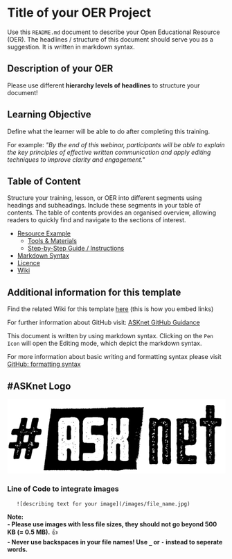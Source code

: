 # Title of your OER Project

Use this `README.md` document to describe your Open Educational Resource (OER). The headlines / structure of this document should serve you as a suggestion. It is written in markdown syntax. 

## Description of your OER
Please use different **hierarchy levels of headlines** to structure your document!

## Learning Objective 
Define what the learner will be able to do after completing this training.

For example: _"By the end of this webinar, participants will be able to explain the key principles of effective written communication and apply editing techniques to improve clarity and engagement."_

## Table of Content
Structure your training, lesson, or OER into different segments using headings and subheadings. Include these segments in your table of contents. The table of contents provides an organised overview, allowing readers to quickly find and navigate to the sections of interest.

+ [Resource Example](https://github.com/ASKnetCommunity/OER_documents_template/blob/main/resources_example.md)
    + [Tools & Materials](https://github.com/ASKnetCommunity/OER_documents_template/blob/main/resources_example.md#tools--materials)
    + [Step-by-Step Guide / Instructions](https://github.com/ASKnetCommunity/OER_documents_template/blob/main/resources_example.md#step-by-step-guide--instructions)
+ [Markdown Syntax](https://github.com/ASKnetCommunity/OER_documents_template/blob/main/markdown_syntax.md#markdown-syntax) 
+ [Licence](https://github.com/ASKnetCommunity/OER_documents_template/blob/main/LICENCE)
+ [Wiki](https://github.com/ASKnetCommunity/OER_documents_template/wiki/Creating-a-document-with-images-on-GitHub)

## Additional information for this template
Find the related Wiki for this template [here](https://github.com/ASKnetCommunity/OER_documents_template/wiki) (this is how you embed links)  

For further information about GitHub visit: [ASKnet GitHub Guidance](https://asknet-open-training.github.io/Github-Guidance/) 

This document is written by using markdown syntax. Clicking on the `Pen Icon` will open the Editing mode, which depict the markdown syntax.

For more information about basic writing and formatting syntax please visit [GitHub: formatting syntax](https://docs.github.com/en/get-started/writing-on-github/getting-started-with-writing-and-formatting-on-github/basic-writing-and-formatting-syntax)

## #ASKnet Logo 
![ASKnet Logo](/images/asknet-logo.png) 

### Line of Code to integrate images  
  ```
     ![describing text for your image](/images/file_name.jpg)
  ```  
**Note:**  
**- Please use images with less file sizes, they should not go beyond 500 KB (= 0.5 MB).** :+1:  
**- Never use backspaces in your file names! Use `_` or `-` instead to seperate words.**
